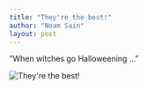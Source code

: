 ```yaml
---
title: "They're the best!"
author: "Noam Sain"
layout: post
---
```


"When witches go Halloweening …"

![They're the best!](https://2.bp.blogspot.com/_8aN4krk1nsk/Su8iXM_4lgI/AAAAAAAAARw/6SU9ZTQH7Pw/s1600/Halloween.jpg "They're the best!")

